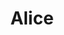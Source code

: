---
title: Alice
date: 
draft: false

# descripcion
description : Aros de plata 925

materials: Plata 925

color: Plateado

dimensions: 1,5cm largo x 0,8cm ancho

code: 01-20-0649

type: "Aros"

categories: []

price: $1.820,00

# Images
# first image will be shown in the product page
images:
  # - image: "images/path_to_image"
  # La ubicacion de las imagenes es imagenes/Aros/Aros.Solo Plata/01-20-0649-alice
  - image: "./images/aros/solo_plata/01-20-0649.JPG"
---